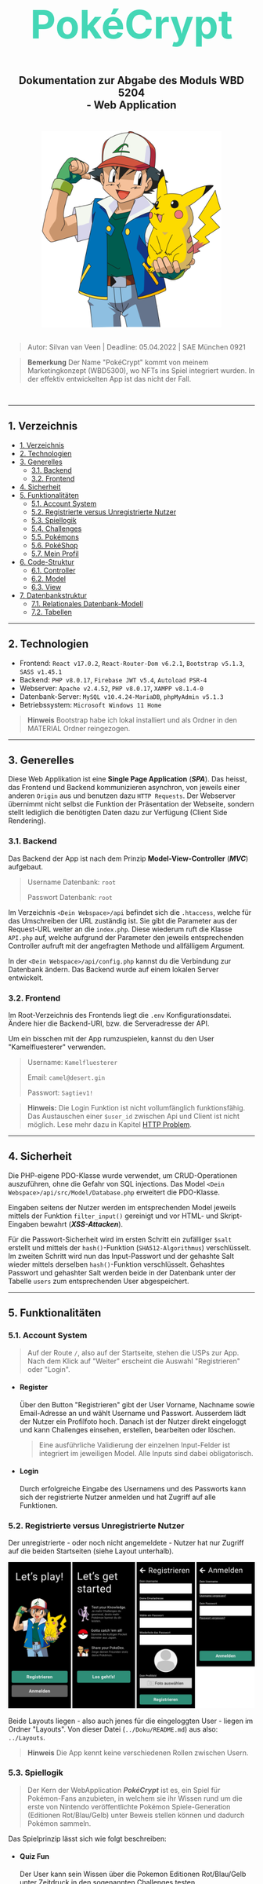 <h1 style="text-align: center; font-size: 5rem; color: #44D7B6">PokéCrypt</h1>

<h2 style="text-align: center; margin-top: 3rem;"> Dokumentation zur Abgabe des Moduls WBD 5204 <br> - <b>Web Application</b> </h2>

<div style="display: flex; justify-content: center;">
  <img style="margin-top: 1.5rem;" src="./ash-sketch.svg" height="400"/>
</div>
<br>

> Autor: Silvan van Veen | Deadline: 05.04.2022 | SAE München 0921

> **Bemerkung** Der Name "PokéCrypt" kommt von meinem Marketingkonzept (WBD5300), wo NFTs ins Spiel integriert wurden. In der effektiv entwickelten App ist das nicht der Fall.

<br>

---

## 1. Verzeichnis

- [1. Verzeichnis](#1-verzeichnis)
- [2. Technologien](#2-technologien)
- [3. Generelles](#3-generelles)
  - [3.1. Backend](#31-backend)
  - [3.2. Frontend](#32-frontend)
- [4. Sicherheit](#4-sicherheit)
- [5. Funktionalitäten](#5-funktionalitäten)
  - [5.1. Account System](#51-account-system)
  - [5.2. Registrierte versus Unregistrierte Nutzer](#52-registrierte-versus-unregistrierte-nutzer)
  - [5.3. Spiellogik](#53-spiellogik)
  - [5.4. Challenges](#54-challenges)
  - [5.5. Pokémons](#55-pokémons)
  - [5.6. PokéShop](#56-pokéshop)
  - [5.7. Mein Profil](#57-mein-profil)
- [6. Code-Struktur](#6-code-struktur)
  - [6.1. Controller](#61-controller)
  - [6.2. Model](#62-model)
  - [6.3. View](#63-view)
- [7. Datenbankstruktur](#7-datenbankstruktur)
  - [7.1. Relationales Datenbank-Modell](#71-relationales-datenbank-modell)
  - [7.2. Tabellen](#72-tabellen)

---

## 2. Technologien

- Frontend: `React v17.0.2`, `React-Router-Dom v6.2.1`, `Bootstrap v5.1.3`, `SASS v1.45.1`
- Backend: `PHP v8.0.17`, `Firebase JWT v5.4`, `Autoload PSR-4`
- Webserver: `Apache v2.4.52`, `PHP v8.0.17`, `XAMPP v8.1.4-0`
- Datenbank-Server: `MySQL v10.4.24-MariaDB`, `phpMyAdmin v5.1.3`
- Betriebssystem: `Microsoft Windows 11 Home`

> **Hinweis** Bootstrap habe ich lokal installiert und als Ordner in den MATERIAL Ordner reingezogen.
---

## 3. Generelles

Diese Web Applikation ist eine **Single Page Application** (***SPA***). Das heisst, das Frontend und Backend kommunizieren asynchron, von jeweils einer anderen `Origin` aus und benutzen dazu `HTTP Requests`. Der Webserver übernimmt nicht selbst die Funktion der Präsentation der Webseite, sondern stellt lediglich die benötigten Daten dazu zur Verfügung (Client Side Rendering).

### 3.1. Backend

Das Backend der App ist nach dem Prinzip **Model-View-Controller** (***MVC***) aufgebaut.

> Username Datenbank: `root`
>
> Passwort Datenbank: `root`

Im Verzeichnis ``<Dein Webspace>/api`` befindet sich die `.htaccess`, welche für das Umschreiben der URL zuständig ist. Sie gibt die Parameter aus der Request-URL weiter an die ``index.php``. Diese wiederum ruft die Klasse `API.php` auf, welche aufgrund der Parameter den jeweils entsprechenden Controller aufruft mit der angefragten Methode und allfälligem Argument.

In der `<Dein Webspace>/api/config.php` kannst du die Verbindung zur Datenbank ändern. Das Backend wurde auf einem lokalen Server entwickelt.

### 3.2. Frontend

Im Root-Verzeichnis des Frontends liegt die `.env` Konfigurationsdatei. Ändere hier die Backend-URI, bzw. die Serveradresse der API.

Um ein bisschen mit der App rumzuspielen, kannst du den User "Kamelfluesterer" verwenden.

>Username: `Kamelfluesterer`
>
>Email: `camel@desert.gin`
>
>Passwort: `Sagtiev1!`

> **Hinweis:** Die Login Funktion ist nicht vollumfänglich funktionsfähig. Das Austauschen einer ```$user_id``` zwischen Api und Client ist nicht möglich. Lese mehr dazu in Kapitel [HTTP Problem](#55-http-problem).

---

## 4. Sicherheit

Die PHP-eigene PDO-Klasse wurde verwendet, um CRUD-Operationen auszuführen, ohne die Gefahr von SQL injections. Das Model `<Dein Webspace>/api/src/Model/Database.php` erweitert die PDO-Klasse.

Eingaben seitens der Nutzer werden im entsprechenden Model jeweils mittels der Funktion `filter_input()` gereinigt und vor HTML- und Skript-Eingaben bewahrt (***XSS-Attacken***).

Für die Passwort-Sicherheit wird im ersten Schritt ein zufälliger `$salt` erstellt und mittels der `hash()`-Funktion (`SHA512-Algorithmus`) verschlüsselt. Im zweiten Schritt wird nun das Input-Passwort und der gehashte Salt wieder mittels derselben `hash()`-Funktion verschlüsselt. Gehashtes Passwort und gehashter Salt werden beide in der Datenbank unter der Tabelle `users` zum entsprechenden User abgespeichert.

---

## 5. Funktionalitäten

### 5.1. Account System

> Auf der Route `/`, also auf der Startseite, stehen die USPs zur App. Nach dem Klick auf "Weiter" erscheint die Auswahl "Registrieren" oder "Login".

- #### **Register**

  Über den Button "Registrieren" gibt der User Vorname, Nachname sowie Email-Adresse an und wählt Username und Passwort. Ausserdem lädt der Nutzer ein Profilfoto hoch. Danach ist der Nutzer direkt eingeloggt und kann Challenges einsehen, erstellen, bearbeiten oder löschen.

  >Eine ausführliche Validierung der einzelnen Input-Felder ist integriert im jeweiligen Model. Alle Inputs sind dabei obligatorisch.

- #### **Login**

  Durch erfolgreiche Eingabe des Usernamens und des Passworts kann sich der registrierte Nutzer anmelden und hat Zugriff auf alle Funktionen.

### 5.2. Registrierte versus Unregistrierte Nutzer

Der unregistrierte - oder noch nicht angemeldete - Nutzer hat nur Zugriff auf die beiden Startseiten (siehe Layout unterhalb).

<div>
  <img src="layout_logged_out.png" alt='Hier kommt das Layout für unregistrierte Nutzer hin. Siehe Ordner "Doku".'/>
</div>

Beide Layouts liegen - also auch jenes für die eingeloggten User - liegen im Ordner "Layouts". Von dieser Datei (`../Doku/README.md`) aus also: `../Layouts`.

> **Hinweis** Die App kennt keine verschiedenen Rollen zwischen Usern.

### 5.3. Spiellogik

>Der Kern der WebApplication ***PokéCrypt*** ist es, ein Spiel für Pokémon-Fans anzubieten, in welchem sie ihr Wissen rund um die erste von Nintendo veröffentlichte Pokémon Spiele-Generation (Editionen Rot/Blau/Gelb) unter Beweis stellen können und dadurch Pokémon sammeln.

Das Spielprinzip lässt sich wie folgt beschreiben:

- #### **Quiz Fun** 
  
  Der User kann sein Wissen über die Pokemon Editionen Rot/Blau/Gelb unter 
  Zeitdruck in den sogenannten Challenges testen. 

- #### **Community herausfordern**

  Der Spieler kann selbst Challenges erstellen und diese der Community zur Herausforderung stellen.

### 5.4. Challenges

- #### **Challenges einsehen**

  > Um Challenges (Route: `/challenges`) einzusehen navigiert der Spieler auf den Menüpunkt **Challenges** unten links in der Menubar.

  Per Default erscheinen dem User alle Challenges der Community. So kann er direkt eine der Challenges bestreiten.

  Oberhalb der Challenges gibt es Filter- und Sortieroptionen. Über den einen dieser Filterbuttons kommt man dann auch an "Meine Challenges". Mit dem anderen Filter "Community" kommt man wieder in die erste Übersicht.

  Sortieren kann der User nach "Älteste zuerst" (Default), Usernamen, Level des in der Challenge hinterlegten Pokémons oder nach dem Titel.

- #### **Challenge erstellen**

  > Jeder eingeloggte Nutzer kann eine Challenge erstellen. Um eine Challenge zu erstellen, drückt der Nutzer auf das aquamarin-farbene Plussymbol oben rechts in der Header-Leiste.

  Eine Challenge beinhaltet einen Titel, eine Beschreibung, ein zugewiesenes Pokémon und eine zugewiesene Frage. D.h. alle Eingaben sind obligatorisch.

  Der Button mit dem Plussymbol ist von überall aus (im eingeloggten Zustand) erreichbar. Befindet sich die Ansicht im gescrollten Zustand, kann der User mit dem BackToTop-Button wieder auf Scrollpunkt 0 zurückkommen, von wo aus der Header wieder in Klicknähe liegt.

- #### **Challenges bearbeiten**

  > Um eine Challenge zu bearbeiten, geht der User auf den Filter "Meine Challenges" und drückt auf den "Bearbeiten"-Button bei der entsprechenden Challenge-Card.

  In der nun geöffneten Overlay-Maske kann der Nutzer nun Titel, Beschreibung, zugewiesenes Pokemon oder die Frage überschreiben.

- #### **Challenge bestreiten**

  > Um eine Challenge zu bestreiten, geht der User auf den Filter "Community" und drückt auf den Button "Challenge" bei der entsprechenden Challenge-Card.

  Es öffnet sich ein Overlay und der User hat gut 10 Sekunden Zeit, die Frage in der Mitte des Bilschirms zu beantworten. Durch Drücken auf eine der vier Antwortoptionen oder durch Ablaufen der Zeit öffnet sich ein Modal mit der Gewinnmeldung: Richtig oder Falsch.
  
  Durch Schliessen dieses Modals oder durch Drücken auf den Button "Zu den Challenges", kommt der User zu den Challenges zurück.

  In dieser entwickelten Version des Spiels, bewirkt das Erfüllen der Challenge leider noch keine Belohnung oder Ähnliches.

  > **Hinweis** Für das eigentlich vorgesehene Spielprinzip, lese mehr unter Kapitel 5.8. HTTP Problem im Abschnitt [Eingeschränkte Funktionalität](#eingeschränkte-funktionalität).

### 5.5. Pokémons

> Durch Drücken auf den Menüpunkt "Pokémons" kommt der User auf die Route `/pokemons`.

Hier werden alle Pokémons, die es in der Datenbank gibt abgebildet. Der User kann hier Beschriebungen aus dem Nintendo-Spiel zu den einzelnen Pokémon sowie weitere gamespezifische Facts einsehen.

> **Hinweis** Ursprünglich sollten hier eigentlich die Pokémon aufgelistet sein, die der User selbst besitzt und jeweils deren Level eingesehen werden können. Mehr zum Problem unter: [5.8. HTTP Problem](#58-http-problem).

### 5.6. PokéShop

> Durch Drücken auf den Menüpunkt "PokéShop" kommt der User auf die Route `/pokemons`.

Hier sieht der User nur die Meldung "Am Shop wird gerade garbeitet". Geplant ist hier, die Ansicht der Shopartikel, also verschiedene Pokébälle, die gekauft werden können.

> **Hinweis** Der PokéShop gehört ebenfalls in die eigentlich angedachte, aber nicht entwickelte Funktion. Mehr zum Nutzen der angedachten Pokébälle und zum Problem unter: [5.8. HTTP Problem](#58-http-problem).

### 5.7. Mein Profil

> Durch Drücken auf den Menüpunkt "Mein Profil" kommt der User auf die Route `/profile`.

Hier sieht der User Daten über sich selbst, die auch auf der Datenbank gespeichert sind wie: Vorname, Nachname, Email, Username und Profilbild.

---

## 6. Code-Struktur

>Die Architektur der App bedient sich des Model-View-Controller Konzepts.

Die `api/Api.php` liest die der URL übergebenen Parameter aus und ruft entsprechend den gewünschten Controller und die Methode mit allfälligen, dazugehörenden Argumenten auf.  

Wird beispielsweise nach dem Rootpfad in die Adresszeile eingegeben: "/challenges/getCommunity/id", so wird der Controller `api/Controller/Challenges.php` aufgerufen, welcher seine Methode "getCommunity" mit dem Paramter "id" aufruft.

### 6.1. Controller

Ein Controller wird stets durch die URL aufgerufen. Ein Controller bedient sich verschiedener Models und gibt 

Ausserdem ruft der Controller bei Bedarf die Views auf und gibt ihnen die jeweils erfolderlichen Daten zur Anzeige mit.

### 6.2. Model

Die Models sprechen hauptsächlich mit der Datenbank und sind für die CRUD-Operationen zuständig und weitere Helferfunktionen. 

### 6.3. View

> **Hinweis** Da die App eine SPA ist, werden die Views nicht vom Backend-Server geholt. Das ganze Frontend steht auf einem separaten, zweiten Server.

Die Ausgabe im Frontend geschieht mittels React. Die JavaScript-Softwarebibliothek React agiert quasi für den View. Also handelt es sich bei der App-Struktur nicht um ein klassisches MVC-Prinzip, bei dem alle Bestandteile auf einem Server abliegen.

---

## 7. Datenbankstruktur

Jede Tabelle hat jeweils einen Primärschlüssel `id`, der auf AUTO_INCREMENT eingestellt ist. Er identifiziert einen Datensatz aus seiner Tabelle eindeutig. Der Primärschlüssel kann in anderen Tabellen als Fremdschlüssel agieren.

### 7.1. Relationales Datenbank-Modell

![relationales Datenbank-Modell](./Datenbank-Modell/relationales-db-model.png)

### 7.2. Tabellen

Die Nutzer der App werden mit fünf Tabellen verwaltet:

- #### **users**
  
Die Tabelle `users` beinhaltet eine `id` (AUTO_INCREMENT) als Primärschlüssel, den Usernamen (`username`), die `email`, das gehashte `password`, den gehashten `salt`, `image_id`, `firstname` und `lastname`. Unique sind hier: `id`, `username`, `email` und `image_id`.

> Die Beziehung von der Tabelle `users` zur Tabelle `challenges` ist eine **1:n** Beziehung (s. [Relationales Datenbank-Modell](#relationales-datenbank-modell)), da ein User mehrere Challenges haben kann.

- #### **challenges**

Die Tabelle `challenges` hat gleich vier Fremdschlüssel (`auhtor_id`, `question_id`, `pokemon_id` und `image_id`).

- #### **Weitere Tabellen**

Die weiteren Tabellen `pokemons`, `images` und `questions` stellen jeweils ihren Primärschlüssel (AUTO_INCREMENT `id`) als Fremdschlüssel in der Tabelle `users` zur Verfügung.

> Die Beziehung von den eben genannten Tabellen zur Tabelle `challenges` ist jeweils eine **1:n** Beziehung (s. [Relationales Datenbank-Modell](#relationales-datenbank-modell)), da ein Pokemon, resp. ein Image, resp. eine Question mehrere Challenges haben kann.
